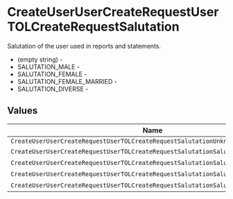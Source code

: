 # CreateUserUserCreateRequestUserTOLCreateRequestSalutation

Salutation of the user used in reports and statements.
* (empty string) - 
* SALUTATION_MALE - 
* SALUTATION_FEMALE - 
* SALUTATION_FEMALE_MARRIED - 
* SALUTATION_DIVERSE - 


## Values

| Name                                                                               | Value                                                                              |
| ---------------------------------------------------------------------------------- | ---------------------------------------------------------------------------------- |
| `CreateUserUserCreateRequestUserTOLCreateRequestSalutationUnknown`                 |                                                                                    |
| `CreateUserUserCreateRequestUserTOLCreateRequestSalutationSalutationMale`          | SALUTATION_MALE                                                                    |
| `CreateUserUserCreateRequestUserTOLCreateRequestSalutationSalutationFemale`        | SALUTATION_FEMALE                                                                  |
| `CreateUserUserCreateRequestUserTOLCreateRequestSalutationSalutationFemaleMarried` | SALUTATION_FEMALE_MARRIED                                                          |
| `CreateUserUserCreateRequestUserTOLCreateRequestSalutationSalutationDiverse`       | SALUTATION_DIVERSE                                                                 |